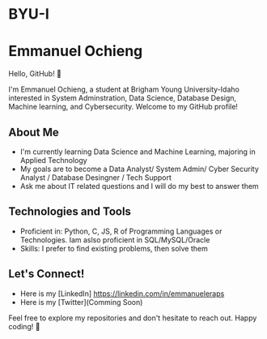 # BYU-I
# Emmanuel Ochieng

Hello, GitHub! 👋

I'm Emmanuel Ochieng, a student at Brigham Young University-Idaho interested in System Adminstration, Data Science, Database Design, Machine learning, and Cybersecurity. Welcome to my GitHub profile!

## About Me

- I'm currently learning Data Science and Machine Learning, majoring in Applied Technology
- My goals are to become a Data Analyst/ System Admin/ Cyber Security Analyst / Database Desingner / Tech Support
- Ask me about IT related questions and I will do my best to answer them

## Technologies and Tools

- Proficient in: Python, C, JS, R of Programming Languages or Technologies. Iam aslso proficient in SQL/MySQL/Oracle
- Skills: I prefer to find existing problems, then solve them

## Let's Connect!

- Here is my [LinkedIn] https://linkedin.com/in/emmanueleraps
- Here is my [Twitter](Comming Soon) 

Feel free to explore my repositories and don't hesitate to reach out. Happy coding! 🚀
